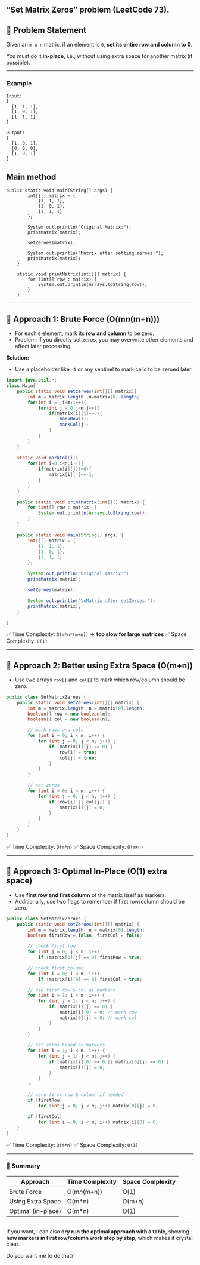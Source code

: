  **“Set Matrix Zeros”** problem (LeetCode 73).
---

## 🔹 Problem Statement

Given an `m x n` matrix, if an element is `0`, **set its entire row and column to 0**.

You must do it **in-place**, i.e., without using extra space for another matrix (if possible).

---

### Example

```
Input:
[
  [1, 1, 1],
  [1, 0, 1],
  [1, 1, 1]
]

Output:
[
  [1, 0, 1],
  [0, 0, 0],
  [1, 0, 1]
]
```
## Main  method
```
public static void main(String[] args) {
        int[][] matrix = {
            {1, 1, 1},
            {1, 0, 1},
            {1, 1, 1}
        };

        System.out.println("Original Matrix:");
        printMatrix(matrix);

        setZeroes(matrix);

        System.out.println("Matrix after setting zeroes:");
        printMatrix(matrix);
    }

    static void printMatrix(int[][] matrix) {
        for (int[] row : matrix) {
            System.out.println(Arrays.toString(row));
        }
    }
```

---

## 🔹 Approach 1: Brute Force (O(m*n*(m+n)))

* For each `0` element, mark its **row and column** to be zero.
* Problem: if you directly set zeros, you may overwrite other elements and affect later processing.

**Solution:**

* Use a placeholder like `-1` or any sentinel to mark cells to be zeroed later.

```java
import java.util.*;
class Main{
    public static void setzeroes(int[][] matrix){
        int m = matrix.length ,n=matrix[0].length;
        for(int i = ;i<m;i++){
            for(int j = 0;j<m;j++){
                if(matrix[i][j]==0){
                    markRow(i);
                    markCol(j);
                }
            }
        }   
    }
    
    static void markCol(i){
        for(int i=0;i<n;i++){
            if(matrix[i][j]!=0){
                matrix[i][j]==-1;
            }
        }
    }

    public static void printMatrix(int[][] matrix) {
        for (int[] row : matrix) {
            System.out.println(Arrays.toString(row));
        }
    }

    public static void main(String[] args) {
        int[][] matrix = {
            {1, 1, 1},
            {1, 0, 1},
            {1, 1, 1}
        };

        System.out.println("Original matrix:");
        printMatrix(matrix);

        setZeroes(matrix);

        System.out.println("\nMatrix after setZeroes:");
        printMatrix(matrix);
    }
    
}
```

✅ Time Complexity: `O(m*n*(m+n))` → **too slow for large matrices**
✅ Space Complexity: `O(1)`

---

## 🔹 Approach 2: Better using Extra Space (O(m+n))

* Use two arrays `row[]` and `col[]` to mark which row/column should be zero.

```java
public class SetMatrixZeroes {
    public static void setZeroes(int[][] matrix) {
        int m = matrix.length, n = matrix[0].length;
        boolean[] row = new boolean[m];
        boolean[] col = new boolean[n];

        // mark rows and cols
        for (int i = 0; i < m; i++) {
            for (int j = 0; j < n; j++) {
                if (matrix[i][j] == 0) {
                    row[i] = true;
                    col[j] = true;
                }
            }
        }

        // set zeros
        for (int i = 0; i < m; i++) {
            for (int j = 0; j < n; j++) {
                if (row[i] || col[j]) {
                    matrix[i][j] = 0;
                }
            }
        }
    }
}
```

✅ Time Complexity: `O(m*n)`
✅ Space Complexity: `O(m+n)`

---

## 🔹 Approach 3: Optimal In-Place (O(1) extra space)

* Use **first row and first column** of the matrix itself as markers.
* Additionally, use two flags to remember if first row/column should be zero.

```java
public class SetMatrixZeroes {
    public static void setZeroes(int[][] matrix) {
        int m = matrix.length, n = matrix[0].length;
        boolean firstRow = false, firstCol = false;

        // check first row
        for (int j = 0; j < n; j++)
            if (matrix[0][j] == 0) firstRow = true;

        // check first column
        for (int i = 0; i < m; i++)
            if (matrix[i][0] == 0) firstCol = true;

        // use first row & col as markers
        for (int i = 1; i < m; i++) {
            for (int j = 1; j < n; j++) {
                if (matrix[i][j] == 0) {
                    matrix[i][0] = 0; // mark row
                    matrix[0][j] = 0; // mark col
                }
            }
        }

        // set zeros based on markers
        for (int i = 1; i < m; i++) {
            for (int j = 1; j < n; j++) {
                if (matrix[i][0] == 0 || matrix[0][j] == 0) {
                    matrix[i][j] = 0;
                }
            }
        }

        // zero first row & column if needed
        if (firstRow)
            for (int j = 0; j < n; j++) matrix[0][j] = 0;

        if (firstCol)
            for (int i = 0; i < m; i++) matrix[i][0] = 0;
    }
}
```

✅ Time Complexity: `O(m*n)`
✅ Space Complexity: `O(1)`

---

### 🔹 Summary

| Approach           | Time Complexity | Space Complexity |
| ------------------ | --------------- | ---------------- |
| Brute Force        | O(m*n*(m+n))    | O(1)             |
| Using Extra Space  | O(m\*n)         | O(m+n)           |
| Optimal (in-place) | O(m\*n)         | O(1)             |

---

If you want, I can also **dry run the optimal approach with a table**, showing **how markers in first row/column work step by step**, which makes it crystal clear.

Do you want me to do that?

